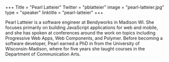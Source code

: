 +++
Title = "Pearl Latteier"
Twitter = "pblatteier"
image = "pearl-latteier.jpg"
type = "speaker"
linktitle = "pearl-latteier"
+++

Pearl Latteier is a software engineer at Bendyworks in Madison WI. She focuses primarily on building JavaScript applications for web and mobile, and she has spoken at conferences around the work on topics including Progressive Web Apps, Web Components, and Polymer. Before becoming a software developer, Pearl earned a PhD in from the University of Wisconsin-Madison, where for five years she taught courses in the Department of Communication Arts.
